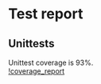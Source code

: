 # Test report

##  Unittests

Unittest coverage is 93%. \
[!coverage_report](https://github.com/Jikke/Quote_generator/blob/main/documentation/Coverage_report.png?raw=true)
